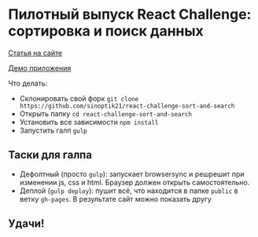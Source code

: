 # Пилотный выпуск React Challenge: сортировка и поиск данных

[Статья на сайте](http://jsraccoon.ru/react-challenge-sort-and-search)

[Демо приложения](http://rtivital.github.io/react-challenge-sort-and-search-solution/)

Что делать:

* Склонировать свой форк `git clone https://github.com/sinoptik21/react-challenge-sort-and-search`
* Открыть папку `cd react-challenge-sort-and-search`
* Установить все зависимости `npm install`
* Запустить галп `gulp`

## Таски для галпа

* Дефолтный (просто `gulp`): запускает browsersync и решрешит при изменении js, css и html. Браузер должен открыть самостоятельно.
* Деплой (`gulp deploy`): пушит всё, что находится в папке `public` в ветку `gh-pages`. В результате сайт можно показать другу

## Удачи!
